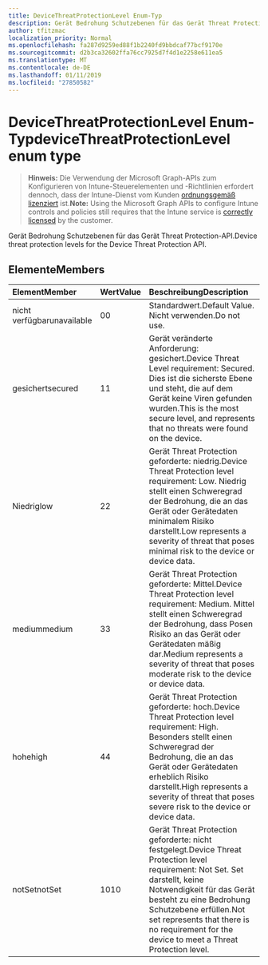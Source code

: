 ```yaml
---
title: DeviceThreatProtectionLevel Enum-Typ
description: Gerät Bedrohung Schutzebenen für das Gerät Threat Protection-API.
author: tfitzmac
localization_priority: Normal
ms.openlocfilehash: fa287d9259ed88f1b2240fd9bbdcaf77bcf9170e
ms.sourcegitcommit: d2b3ca32602ffa76cc7925d7f4d1e2258e611ea5
ms.translationtype: MT
ms.contentlocale: de-DE
ms.lasthandoff: 01/11/2019
ms.locfileid: "27850582"
---
```

# <a name="devicethreatprotectionlevel-enum-type"></a><span data-ttu-id="5a94d-103">DeviceThreatProtectionLevel Enum-Typ</span><span class="sxs-lookup"><span data-stu-id="5a94d-103">deviceThreatProtectionLevel enum type</span></span>

> <span data-ttu-id="5a94d-104">**Hinweis:** Die Verwendung der Microsoft Graph-APIs zum Konfigurieren von Intune-Steuerelementen und -Richtlinien erfordert dennoch, dass der Intune-Dienst vom Kunden [ordnungsgemäß lizenziert](https://go.microsoft.com/fwlink/?linkid=839381) ist.</span><span class="sxs-lookup"><span data-stu-id="5a94d-104">**Note:** Using the Microsoft Graph APIs to configure Intune controls and policies still requires that the Intune service is [correctly licensed](https://go.microsoft.com/fwlink/?linkid=839381) by the customer.</span></span>

<span data-ttu-id="5a94d-105">Gerät Bedrohung Schutzebenen für das Gerät Threat Protection-API.</span><span class="sxs-lookup"><span data-stu-id="5a94d-105">Device threat protection levels for the Device Threat Protection API.</span></span>
## <a name="members"></a><span data-ttu-id="5a94d-106">Elemente</span><span class="sxs-lookup"><span data-stu-id="5a94d-106">Members</span></span>
|<span data-ttu-id="5a94d-107">Element</span><span class="sxs-lookup"><span data-stu-id="5a94d-107">Member</span></span>|<span data-ttu-id="5a94d-108">Wert</span><span class="sxs-lookup"><span data-stu-id="5a94d-108">Value</span></span>|<span data-ttu-id="5a94d-109">Beschreibung</span><span class="sxs-lookup"><span data-stu-id="5a94d-109">Description</span></span>|
|:---|:---|:---|
|<span data-ttu-id="5a94d-110">nicht verfügbar</span><span class="sxs-lookup"><span data-stu-id="5a94d-110">unavailable</span></span>|<span data-ttu-id="5a94d-111">0</span><span class="sxs-lookup"><span data-stu-id="5a94d-111">0</span></span>|<span data-ttu-id="5a94d-112">Standardwert.</span><span class="sxs-lookup"><span data-stu-id="5a94d-112">Default Value.</span></span> <span data-ttu-id="5a94d-113">Nicht verwenden.</span><span class="sxs-lookup"><span data-stu-id="5a94d-113">Do not use.</span></span>|
|<span data-ttu-id="5a94d-114">gesichert</span><span class="sxs-lookup"><span data-stu-id="5a94d-114">secured</span></span>|<span data-ttu-id="5a94d-115">1</span><span class="sxs-lookup"><span data-stu-id="5a94d-115">1</span></span>|<span data-ttu-id="5a94d-116">Gerät veränderte Anforderung: gesichert.</span><span class="sxs-lookup"><span data-stu-id="5a94d-116">Device Threat Level requirement: Secured.</span></span> <span data-ttu-id="5a94d-117">Dies ist die sicherste Ebene und steht, die auf dem Gerät keine Viren gefunden wurden.</span><span class="sxs-lookup"><span data-stu-id="5a94d-117">This is the most secure level, and represents that no threats were found on the device.</span></span>|
|<span data-ttu-id="5a94d-118">Niedrig</span><span class="sxs-lookup"><span data-stu-id="5a94d-118">low</span></span>|<span data-ttu-id="5a94d-119">2</span><span class="sxs-lookup"><span data-stu-id="5a94d-119">2</span></span>|<span data-ttu-id="5a94d-120">Gerät Threat Protection geforderte: niedrig.</span><span class="sxs-lookup"><span data-stu-id="5a94d-120">Device Threat Protection level requirement: Low.</span></span> <span data-ttu-id="5a94d-121">Niedrig stellt einen Schweregrad der Bedrohung, die an das Gerät oder Gerätedaten minimalem Risiko darstellt.</span><span class="sxs-lookup"><span data-stu-id="5a94d-121">Low represents a severity of threat that poses minimal risk to the device or device data.</span></span>|
|<span data-ttu-id="5a94d-122">medium</span><span class="sxs-lookup"><span data-stu-id="5a94d-122">medium</span></span>|<span data-ttu-id="5a94d-123">3</span><span class="sxs-lookup"><span data-stu-id="5a94d-123">3</span></span>|<span data-ttu-id="5a94d-124">Gerät Threat Protection geforderte: Mittel.</span><span class="sxs-lookup"><span data-stu-id="5a94d-124">Device Threat Protection level requirement: Medium.</span></span> <span data-ttu-id="5a94d-125">Mittel stellt einen Schweregrad der Bedrohung, dass Posen Risiko an das Gerät oder Gerätedaten mäßig dar.</span><span class="sxs-lookup"><span data-stu-id="5a94d-125">Medium represents a severity of threat that poses moderate risk to the device or device data.</span></span>|
|<span data-ttu-id="5a94d-126">hohe</span><span class="sxs-lookup"><span data-stu-id="5a94d-126">high</span></span>|<span data-ttu-id="5a94d-127">4</span><span class="sxs-lookup"><span data-stu-id="5a94d-127">4</span></span>|<span data-ttu-id="5a94d-128">Gerät Threat Protection geforderte: hoch.</span><span class="sxs-lookup"><span data-stu-id="5a94d-128">Device Threat Protection level requirement: High.</span></span> <span data-ttu-id="5a94d-129">Besonders stellt einen Schweregrad der Bedrohung, die an das Gerät oder Gerätedaten erheblich Risiko darstellt.</span><span class="sxs-lookup"><span data-stu-id="5a94d-129">High represents a severity of threat that poses severe risk to the device or device data.</span></span>|
|<span data-ttu-id="5a94d-130">notSet</span><span class="sxs-lookup"><span data-stu-id="5a94d-130">notSet</span></span>|<span data-ttu-id="5a94d-131">10</span><span class="sxs-lookup"><span data-stu-id="5a94d-131">10</span></span>|<span data-ttu-id="5a94d-132">Gerät Threat Protection geforderte: nicht festgelegt.</span><span class="sxs-lookup"><span data-stu-id="5a94d-132">Device Threat Protection level requirement: Not Set.</span></span> <span data-ttu-id="5a94d-133">Set darstellt, keine Notwendigkeit für das Gerät besteht zu eine Bedrohung Schutzebene erfüllen.</span><span class="sxs-lookup"><span data-stu-id="5a94d-133">Not set represents that there is no requirement for the device to meet a Threat Protection level.</span></span>|



